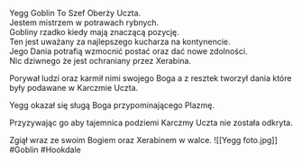 Yegg Goblin To Szef Oberży Uczta.  
Jestem mistrzem w potrawach rybnych.  
Gobliny rzadko kiedy mają znaczącą pozycję.  
Ten jest uważany za najlepszego kucharza na kontynencie.  
Jego Dania potrafią wzmocnić postać oraz dać nowe zdolności.  
Nic dziwnego że jest ochraniany przez Xerabina.

Porywał ludzi oraz karmił nimi swojego Boga a z resztek tworzył dania które były podawane w Karczmie Uczta.

Yegg okazał się sługą Boga przypominającego Plazmę.

Przyzywając go aby tajemnica podziemi Karczmy Uczta nie została odkryta.

Zgiął wraz ze swoim Bogiem oraz Xerabinem w walce.
![[Yegg foto.jpg]]
#Goblin #Hookdale 